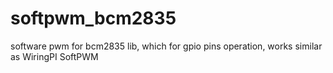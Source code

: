 # softpwm_bcm2835
software pwm for bcm2835 lib, which for gpio pins operation, works similar as WiringPI SoftPWM
